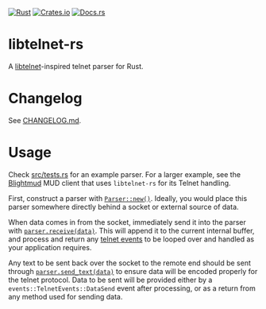 [![Rust](https://github.com/envis10n/libtelnet-rs/workflows/Rust/badge.svg?branch=master)](https://github.com/envis10n/libtelnet-rs)
[![Crates.io](https://img.shields.io/crates/v/libtelnet-rs)](https://crates.io/crates/libtelnet-rs)
[![Docs.rs](https://docs.rs/libtelnet-rs/badge.svg)](https://docs.rs/libtelnet-rs)

# libtelnet-rs

A [libtelnet]-inspired telnet parser for Rust.

[libtelnet]: https://github.com/seanmiddleditch/libtelnet

# Changelog

See [CHANGELOG.md](CHANGELOG.md).

# Usage

Check [src/tests.rs](tests/tests.rs) for an example parser. For a larger
example, see the [Blightmud] MUD client that uses `libtelnet-rs` for its Telnet
handling.

First, construct a parser with [`Parser::new()`][new-parser]. Ideally, you would
place this parser somewhere directly behind a socket or external source of data.

When data comes in from the socket, immediately send it into the parser with
[`parser.receive(data)`][receive]. This will append it to the current internal
buffer, and process and return any [telnet events] to be looped over and handled
as your application requires.

Any text to be sent back over the socket to the remote end should be sent
through [`parser.send_text(data)`][send-text] to ensure data will be encoded
properly for the telnet protocol. Data to be sent will be provided either by
a `events::TelnetEvents::DataSend` event after processing, or as a return from
any method used for sending data.

[Blightmud]: https://github.com/blightmud/blightmud
[new-parser]: https://docs.rs/libtelnet-rs/latest/libtelnet_rs/struct.Parser.html#method.new
[receive]: https://docs.rs/libtelnet-rs/latest/libtelnet_rs/struct.Parser.html#method.receive
[telnet events]: https://docs.rs/libtelnet-rs/latest/libtelnet_rs/events/enum.TelnetEvents.html
[send-text]: https://docs.rs/libtelnet-rs/latest/libtelnet_rs/struct.Parser.html#method.send_text
